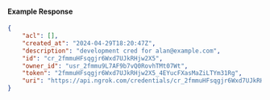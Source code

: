 <!-- Code generated for API Clients. DO NOT EDIT. -->

#### Example Response

```json
{
	"acl": [],
	"created_at": "2024-04-29T18:20:47Z",
	"description": "development cred for alan@example.com",
	"id": "cr_2fmmuHFsqgjr6Wxd7UJkRHjw2X5",
	"owner_id": "usr_2fmmu9L7AF9b7vQ0RovhTMt07Wt",
	"token": "2fmmuHFsqgjr6Wxd7UJkRHjw2X5_4EYucFXasMaZiLTYm31Rg",
	"uri": "https://api.ngrok.com/credentials/cr_2fmmuHFsqgjr6Wxd7UJkRHjw2X5"
}
```
